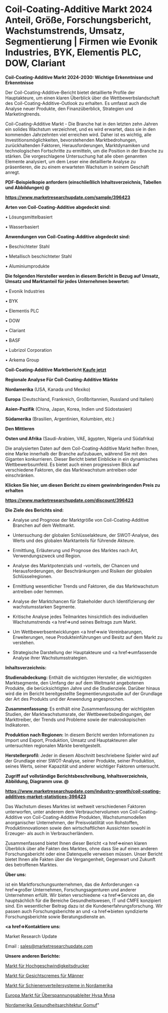 # Coil-Coating-Additive Markt 2024 Anteil, Größe, Forschungsbericht, Wachstumstrends, Umsatz, Segmentierung | Firmen wie Evonik Industries, BYK, Elementis PLC, DOW, Clariant

<strong>Coil-Coating-Additive Markt 2024-2030: Wichtige Erkenntnisse und Erkenntnisse</strong>

Der Coil-Coating-Additive-Bericht bietet detaillierte Profile der Hauptakteure, um einen klaren Überblick über die Wettbewerbslandschaft des Coil-Coating-Additive-Outlook zu erhalten. Es umfasst auch die Analyse neuer Produkte, den Finanzüberblick, Strategien und Marketingtrends.

Coil-Coating-Additive Markt - Die Branche hat in den letzten zehn Jahren ein solides Wachstum verzeichnet, und es wird erwartet, dass sie in den kommenden Jahrzehnten viel erreichen wird. Daher ist es wichtig, alle Investitionsmöglichkeiten, bevorstehenden Marktbedrohungen, zurückhaltenden Faktoren, Herausforderungen, Marktdynamiken und technologischen Fortschritte zu ermitteln, um die Position in der Branche zu stärken. Die vorgeschlagene Untersuchung hat alle oben genannten Elemente analysiert, um dem Leser eine detaillierte Analyse zu präsentieren, die zu einem erwarteten Wachstum in seinem Geschäft anregt.



<strong><b>PDF-Beispielkopie anfordern (einschließlich Inhaltsverzeichnis, Tabellen und Abbildungen) @ </b></strong>

<strong><a href=https://www.marketresearchupdate.com/sample/396423>

<strong>https://www.marketresearchupdate.com/sample/396423</u></a></strong></strong>



<strong>Arten von Coil-Coating-Additive abgedeckt sind:</strong>

• Lösungsmittelbasiert

• Wasserbasiert



<strong>Anwendungen von Coil-Coating-Additive abgedeckt sind:</strong>

• Beschichteter Stahl

• Metallisch beschichteter Stahl

• Aluminiumprodukte



<strong>Die folgenden Hersteller werden in diesem Bericht in Bezug auf Umsatz, Umsatz und Marktanteil für jedes Unternehmen bewertet:</strong>

• Evonik Industries

• BYK

• Elementis PLC

• DOW

• Clariant

• BASF

• Lubrizol Corporation

• Arkema Group



<strong>Coil-Coating-Additive Marktbericht <a href=https://www.marketresearchupdate.com/buynow/396423>Kaufe jetzt</a></strong>



<strong>Regionale Analyse Für Coil-Coating-Additive Märkte</strong>



<strong>Nordamerika</strong> (USA, Kanada und Mexiko)



<strong>Europa</strong> (Deutschland, Frankreich, Großbritannien, Russland und Italien)



<strong>Asien-Pazifik</strong> (China, Japan, Korea, Indien und Südostasien)



<strong>Südamerika</strong> (Brasilien, Argentinien, Kolumbien, etc.)



<strong>Den Mittleren</strong> 

<strong>Osten und Afrika</strong> (Saudi-Arabien, VAE, ägypten, Nigeria und Südafrika)

Die analysierten Daten auf dem Coil-Coating-Additive Markt helfen Ihnen, eine Marke innerhalb der Branche aufzubauen, während Sie mit den Giganten konkurrieren. Dieser Bericht bietet Einblicke in ein dynamisches Wettbewerbsumfeld. Es bietet auch einen progressiven Blick auf verschiedene Faktoren, die das Marktwachstum antreiben oder einschränken.



<strong>Klicken Sie hier, um diesen Bericht zu einem gewinnbringenden Preis zu erhalten
</strong>

<strong><a href=https://www.marketresearchupdate.com/discount/396423>https://www.marketresearchupdate.com/discount/396423</b></u></strong></a>



<strong>Die Ziele des Berichts sind:</strong>

- Analyse und Prognose der Marktgröße von Coil-Coating-Additive Branchen auf dem Weltmarkt.

- Untersuchung der globalen Schlüsselakteure, der SWOT-Analyse, des Werts und des globalen Marktanteils für führende Akteure.

- Ermittlung, Erläuterung und Prognose des Marktes nach Art, Verwendungszweck und Region.

- Analyse des Marktpotenzials und -vorteils, der Chancen und Herausforderungen, der Beschränkungen und Risiken der globalen Schlüsselregionen.

- Ermittlung wesentlicher Trends und Faktoren, die das Marktwachstum antreiben oder hemmen.

- Analyse der Marktchancen für Stakeholder durch Identifizierung der wachstumsstarken Segmente.

- Kritische Analyse jedes Teilmarktes hinsichtlich des individuellen Wachstumstrends <a href=>und</a> seines Beitrags zum Markt.

- Um Wettbewerbsentwicklungen <a href=>wie</a> Vereinbarungen, Erweiterungen, neue Produkteinführungen und Besitz auf dem Markt zu verstehen.

- Strategische Darstellung der Hauptakteure und <a href=>umfas</a>sende Analyse ihrer Wachstumsstrategien.



<strong>Inhaltsverzeichnis:</strong>



<strong>Studienabdeckung:</strong> Enthält die wichtigsten Hersteller, die wichtigsten Marktsegmente, den Umfang der auf dem Weltmarkt angebotenen Produkte, die berücksichtigten Jahre und die Studienziele. Darüber hinaus wird die im Bericht bereitgestellte Segmentierungsstudie auf der Grundlage der Art des Produkts und der Anwendung angesprochen.



<strong>Zusammenfassung:</strong> Es enthält eine Zusammenfassung der wichtigsten Studien, der Marktwachstumsrate, der Wettbewerbsbedingungen, der Markttreiber, der Trends und Probleme sowie der makroskopischen Indikatoren.



<strong>Produktion nach Regionen:</strong> In diesem Bericht werden Informationen zu Import und Export, Produktion, Umsatz und Hauptakteuren aller untersuchten regionalen Märkte bereitgestellt.



<strong>Herstellerprofil:</strong> Jeder in diesem Abschnitt beschriebene Spieler wird auf der Grundlage einer SWOT-Analyse, seiner Produkte, seiner Produktion, seines Werts, seiner Kapazität und anderer wichtiger Faktoren untersucht.



<strong><b>Zugriff auf vollständige Berichtsbeschreibung, Inhaltsverzeichnis, Abbildung, Diagramm usw. @ </b></strong>

<strong><a href=https://www.marketresearchupdate.com/industry-growth/coil-coating-additives-market-statistices-396423>https://www.marketresearchupdate.com/industry-growth/coil-coating-additives-market-statistices-396423</a></strong>

Das Wachstum dieses Marktes ist weltweit verschiedenen Faktoren unterworfen, unter anderem dem Verbrauchervolumen von Coil-Coating-Additive von Coil-Coating-Additive Produkten, Wachstumsmodellen anorganischer Unternehmen, der Preisvolatilität von Rohstoffen, Produktinnovationen sowie den wirtschaftlichen Aussichten sowohl in Erzeuger- als auch in Verbraucherländern.

Zusammenfassend bietet Ihnen dieser Bericht <a href=>einen</a> klaren Überblick über alle Fakten des Marktes, ohne dass Sie auf einen anderen Forschungsbericht oder eine Datenquelle verweisen müssen. Unser Bericht bietet Ihnen alle Fakten über die Vergangenheit, Gegenwart und Zukunft des betroffenen Marktes.



<strong>Über uns:</strong>

 ist ein Marktforschungsunternehmen, das die Anforderungen <a href=>großer</a> Unternehmen, Forschungsagenturen und anderer Unternehmen erfüllt. Wir bieten verschiedene <a href=>Services</a> an, die hauptsächlich für die Bereiche Gesundheitswesen, IT und CMFE konzipiert sind. Ein wesentlicher Beitrag dazu ist die Kundenerfahrungsforschung. Wir passen auch Forschungsberichte an und <a href=>bieten</a> syndizierte Forschungsberichte sowie Beratungsdienste an.



<strong><a href=>Kontaktiere uns:</a></strong>

Market Research Update

Email : sales@marketresearchupdate.com



<strong>Unsere anderen Berichte:</strong>

<a href=https://www.linkedin.com/pulse/high-speed-printer-market-growth-possibilities>Markt für Hochgeschwindigkeitsdrucker</a>

<a href=https://www.linkedin.com/pulse/men-face-cream-market-size-industry-growth-factors>Markt für Gesichtscremes für Männer</a>

<a href=https://www.linkedin.com/pulse/north-america-busway-trunking-system-market-sizing-up>Markt für Schienenverteilersysteme in Nordamerika</a>

<a href=https://www.linkedin.com/pulse/europe-surge-arresters-hvsa-mvsa-market-2023-top-industry>Europa Markt für Überspannungsableiter Hvsa Mvsa</a>

<a href=https://www.linkedin.com/pulse/north-america-healthcare-architecture-gomuf/>Nordamerika Gesundheitsarchitektur Gomuf</a>"
